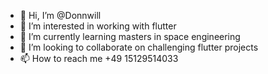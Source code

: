 - 👋 Hi, I’m @Donnwill
- 👀 I’m interested in working with flutter
- 🌱 I’m currently learning masters in space engineering
- 💞️ I’m looking to collaborate on challenging flutter projects
- 📫 How to reach me +49 15129514033

<!---
Donnwill/Donnwill is a ✨ special ✨ repository because its `README.md` (this file) appears on your GitHub profile.
You can click the Preview link to take a look at your changes.
--->
